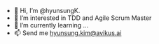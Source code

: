 - 👋 Hi, I’m @hyunsungK.
- 👀 I’m interested in TDD and Agile Scrum Master
- 🌱 I’m currently learning ...
- 📫 Send me hyunsung.kim@avikus.ai

<!---
hyunsungK/hyunsungK is a ✨ special ✨ repository because its `README.md` (this file) appears on your GitHub profile.
You can click the Preview link to take a look at your changes.
--->
